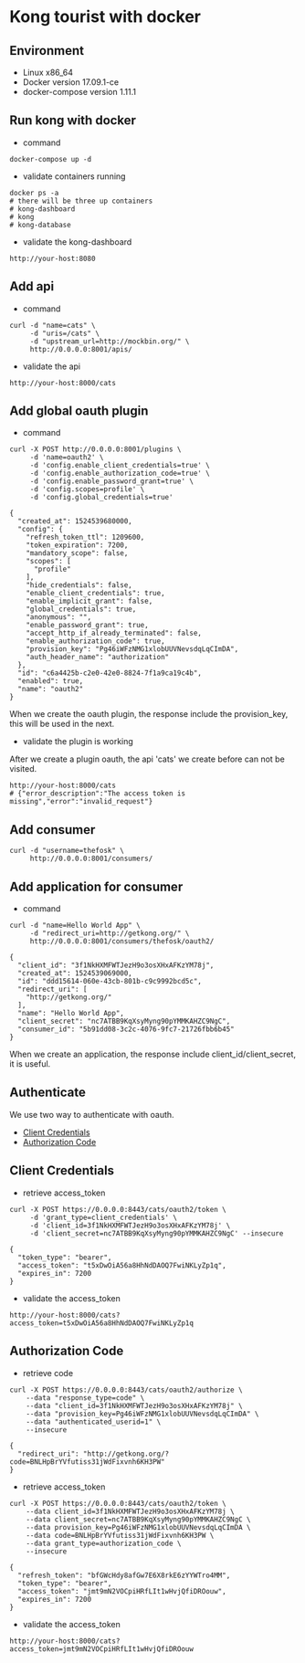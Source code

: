 # Kong tourist with docker

## Environment

- Linux x86_64
- Docker version 17.09.1-ce
- docker-compose version 1.11.1

## Run kong with docker

- command

```
docker-compose up -d
```

- validate containers running

```
docker ps -a
# there will be three up containers
# kong-dashboard
# kong
# kong-database
```

- validate the kong-dashboard

```
http://your-host:8080
```

## Add api

- command

```
curl -d "name=cats" \
     -d "uris=/cats" \
     -d "upstream_url=http://mockbin.org/" \
     http://0.0.0.0:8001/apis/
```

- validate the api

```
http://your-host:8000/cats
```

## Add global oauth plugin

- command

```
curl -X POST http://0.0.0.0:8001/plugins \
     -d 'name=oauth2' \
     -d 'config.enable_client_credentials=true' \
     -d 'config.enable_authorization_code=true' \
     -d 'config.enable_password_grant=true' \
     -d 'config.scopes=profile' \
     -d 'config.global_credentials=true'
```

```
{
  "created_at": 1524539680000,
  "config": {
    "refresh_token_ttl": 1209600,
    "token_expiration": 7200,
    "mandatory_scope": false,
    "scopes": [
      "profile"
    ],
    "hide_credentials": false,
    "enable_client_credentials": true,
    "enable_implicit_grant": false,
    "global_credentials": true,
    "anonymous": "",
    "enable_password_grant": true,
    "accept_http_if_already_terminated": false,
    "enable_authorization_code": true,
    "provision_key": "Pg46iWFzNMG1xlobUUVNevsdqLqCImDA",
    "auth_header_name": "authorization"
  },
  "id": "c6a4425b-c2e0-42e0-8824-7f1a9ca19c4b",
  "enabled": true,
  "name": "oauth2"
}
```

When we create the oauth plugin, the response include the provision_key, this will be used in the next.

- validate the plugin is working

After we create a plugin oauth, the api 'cats' we create before can not be visited.

```
http://your-host:8000/cats
# {"error_description":"The access token is missing","error":"invalid_request"}
```

## Add consumer

```
curl -d "username=thefosk" \
     http://0.0.0.0:8001/consumers/
```

## Add application for consumer

- command

```
curl -d "name=Hello World App" \
     -d "redirect_uri=http://getkong.org/" \
     http://0.0.0.0:8001/consumers/thefosk/oauth2/
```

```
{
  "client_id": "3f1NkHXMFWTJezH9o3osXHxAFKzYM78j",
  "created_at": 1524539069000,
  "id": "ddd15614-060e-43cb-801b-c9c9992bcd5c",
  "redirect_uri": [
    "http://getkong.org/"
  ],
  "name": "Hello World App",
  "client_secret": "nc7ATBB9KqXsyMyng90pYMMKAHZC9NgC",
  "consumer_id": "5b91dd08-3c2c-4076-9fc7-21726fbb6b45"
}
```

When we create an application, the response include client_id/client_secret, it is useful.

## Authenticate

We use two way to authenticate with oauth.

- [Client Credentials](##Client-Credentials)
- [Authorization Code](##Authorization-Code)

## Client Credentials

- retrieve access_token

```
curl -X POST https://0.0.0.0:8443/cats/oauth2/token \
     -d 'grant_type=client_credentials' \
     -d 'client_id=3f1NkHXMFWTJezH9o3osXHxAFKzYM78j' \
     -d 'client_secret=nc7ATBB9KqXsyMyng90pYMMKAHZC9NgC' --insecure
```

```
{
  "token_type": "bearer",
  "access_token": "t5xDwOiA56a8HhNdDAOQ7FwiNKLyZp1q",
  "expires_in": 7200
}
```

- validate the access_token

```
http://your-host:8000/cats?access_token=t5xDwOiA56a8HhNdDAOQ7FwiNKLyZp1q
```

## Authorization Code

- retrieve code

```
curl -X POST https://0.0.0.0:8443/cats/oauth2/authorize \
    --data "response_type=code" \
    --data "client_id=3f1NkHXMFWTJezH9o3osXHxAFKzYM78j" \
    --data "provision_key=Pg46iWFzNMG1xlobUUVNevsdqLqCImDA" \
    --data "authenticated_userid=1" \
    --insecure
```

```
{
  "redirect_uri": "http://getkong.org/?code=BNLHpBrYVfutiss31jWdFixvnh6KH3PW"
}
```

- retrieve access_token

```
curl -X POST https://0.0.0.0:8443/cats/oauth2/token \
    --data client_id=3f1NkHXMFWTJezH9o3osXHxAFKzYM78j \
    --data client_secret=nc7ATBB9KqXsyMyng90pYMMKAHZC9NgC \
    --data provision_key=Pg46iWFzNMG1xlobUUVNevsdqLqCImDA \
    --data code=BNLHpBrYVfutiss31jWdFixvnh6KH3PW \
    --data grant_type=authorization_code \
    --insecure
```

```
{
  "refresh_token": "bfGWcHdy8afGw7E6X8rkE6zYYWTro4MM",
  "token_type": "bearer",
  "access_token": "jmt9mN2VOCpiHRfLIt1wHvjQfiDROouw",
  "expires_in": 7200
}
```

- validate the access_token

```
http://your-host:8000/cats?access_token=jmt9mN2VOCpiHRfLIt1wHvjQfiDROouw
```
